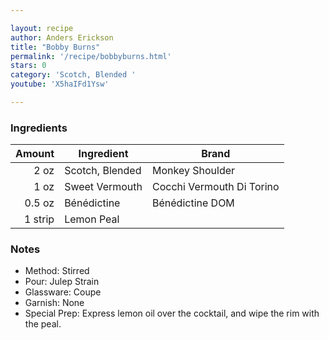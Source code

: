 ```yaml
---

layout: recipe
author: Anders Erickson
title: "Bobby Burns"
permalink: '/recipe/bobbyburns.html'
stars: 0
category: 'Scotch, Blended '
youtube: 'X5haIFd1Ysw'

---
```


### Ingredients

| Amount  | Ingredient               | Brand                  |
| ------: | --------------- | ------------------------- |
|    2 oz | Scotch, Blended | Monkey Shoulder           |
|    1 oz | Sweet Vermouth  | Cocchi Vermouth Di Torino |
|  0.5 oz | Bénédictine     | Bénédictine DOM           |
| 1 strip | Lemon Peal      |

### Notes

- Method: Stirred
- Pour: Julep Strain
- Glassware: Coupe
- Garnish: None
- Special Prep: Express lemon oil over the cocktail, and wipe the rim with the peal.

